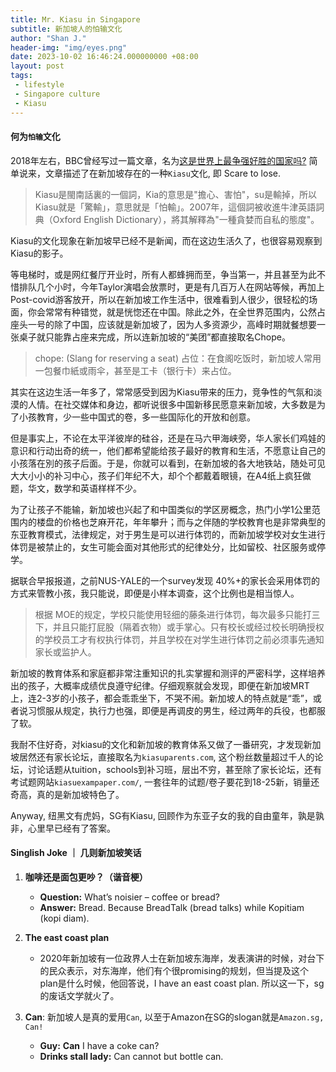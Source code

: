 ```yaml
---
title: Mr. Kiasu in Singapore
subtitle: 新加坡人的怕输文化
author: "Shan J."
header-img: "img/eyes.png"
date: 2023-10-02 16:46:24.000000000 +08:00
layout: post
tags:
 - lifestyle
 - Singapore culture
 - Kiasu
---
```


#### 何为`怕输`文化

2018年左右，BBC曾经写过一篇文章，名为[这是世界上最争强好胜的国家吗?](https://www.bbc.com/ukchina/trad/vert-tra-43642173) 简单说来，文章描述了在新加坡存在的一种`Kiasu`文化, 即 Scare to lose.

> Kiasu是閩南話裏的一個詞，Kia的意思是"擔心、害怕"，su是輸掉，所以Kiasu就是「驚輸」，意思就是「怕輸」。2007年，這個詞被收進牛津英語詞典（Oxford English Dictionary），將其解釋為"一種貪婪而自私的態度"。

Kiasu的文化现象在新加坡早已经不是新闻，而在这边生活久了，也很容易观察到Kiasu的影子。

等电梯时，或是网红餐厅开业时，所有人都蜂拥而至，争当第一，并且甚至为此不惜排队几个小时，今年Taylor演唱会放票时，更是有几百万人在网站等候，再加上Post-covid游客放开，所以在新加坡工作生活中，很难看到人很少，很轻松的场面，你会常常有种错觉，就是恍惚还在中国。除此之外，在全世界范围内，公然占座头一号的除了中国，应该就是新加坡了，因为人多资源少，高峰时期就餐想要一张桌子就只能靠占座来完成，所以连新加坡的“美团”都直接取名Chope。

> chope: (Slang for reserving a seat) 占位：在食阁吃饭时，新加坡人常用一包餐巾紙或雨伞，甚至是工卡（银行卡）来占位。

其实在这边生活一年多了，常常感受到因为Kiasu带来的压力，竞争性的气氛和淡漠的人情。在社交媒体和身边，都听说很多中国新移民愿意来新加坡，大多数是为了小孩教育，少一些中国式的卷，多一些国际化的开放和创意。

但是事实上，不论在太平洋彼岸的硅谷，还是在马六甲海峡旁，华人家长们鸡娃的意识和行动出奇的统一，他们都希望能给孩子最好的教育和生活，不愿意让自己的小孩落在別的孩子后面。于是，你就可以看到，在新加坡的各大地铁站，随处可见大大小小的补习中心，孩子们年纪不大，却个个都戴着眼镜，在A4纸上疯狂做题，华文，数学和英语样样不少。

为了让孩子不能输，新加坡也兴起了和中国类似的学区房概念，热门小学1公里范围内的楼盘的价格也芝麻开花，年年攀升；而与之伴随的学校教育也是非常典型的东亚教育模式，法律规定，对于男生是可以进行体罚的，而新加坡学校对女生进行体罚是被禁止的，女生可能会面对其他形式的纪律处分，比如留校、社区服务或停学。

据联合早报报道，之前NUS-YALE的一个survey发现 40%+的家长会采用体罚的方式来管教小孩，我只能说，即便是小样本调查，这个比例也是相当惊人。

>  根据 MOE的规定，学校只能使用轻细的藤条进行体罚，每次最多只能打三下，并且只能打屁股（隔着衣物）或手掌心。只有校长或经过校长明确授权的学校员工才有权执行体罚，并且学校在对学生进行体罚之前必须事先通知家长或监护人。

新加坡的教育体系和家庭都非常注重知识的扎实掌握和测评的严密科学，这样培养出的孩子，大概率成绩优良遵守纪律。仔细观察就会发现，即便在新加坡MRT上，连2-3岁的小孩子，都会乖乖坐下，不哭不闹。新加坡人的特点就是“乖”，或者说习惯服从规定，执行力也强，即便是再调皮的男生，经过两年的兵役，也都服了软。

我耐不住好奇，对kiasu的文化和新加坡的教育体系又做了一番研究，才发现新加坡居然还有家长论坛，直接取名为`kiasuparents.com`, 这个粉丝数量超过千人的论坛，讨论话题从tuition，schools到补习班，层出不穷，甚至除了家长论坛，还有考试题网站`kiasuexampaper.com/`, 一套往年的试题/卷子要花到18-25新，销量还奇高，真的是新加坡特色了。

Anyway, 纽黑文有虎妈，SG有Kiasu, 回顾作为东亚子女的我的自由童年，孰是孰非，心里早已经有了答案。


#### Singlish Joke ｜ 几则新加坡笑话

1. **咖啡还是面包更吵？（谐音梗）**

   * **Question:** What’s noisier – coffee or bread?
   * **Answer:** Bread. Because BreadTalk (bread talks) while Kopitiam (kopi diam).

2. **The east coast plan**

   * 2020年新加坡有一位政界人士在新加坡东海岸，发表演讲的时候，对台下的民众表示，对东海岸，他们有个很promising的规划，但当提及这个plan是什么时候，他回答说，I have an east coast plan. 所以这一下，sg的废话文学就火了。

3. **Can**: 新加坡人是真的爱用`Can`, 以至于Amazon在SG的slogan就是`Amazon.sg, Can!`

   * **Guy:** **Can** I have a coke can?
   * **Drinks stall lady:** Can cannot but bottle can.
